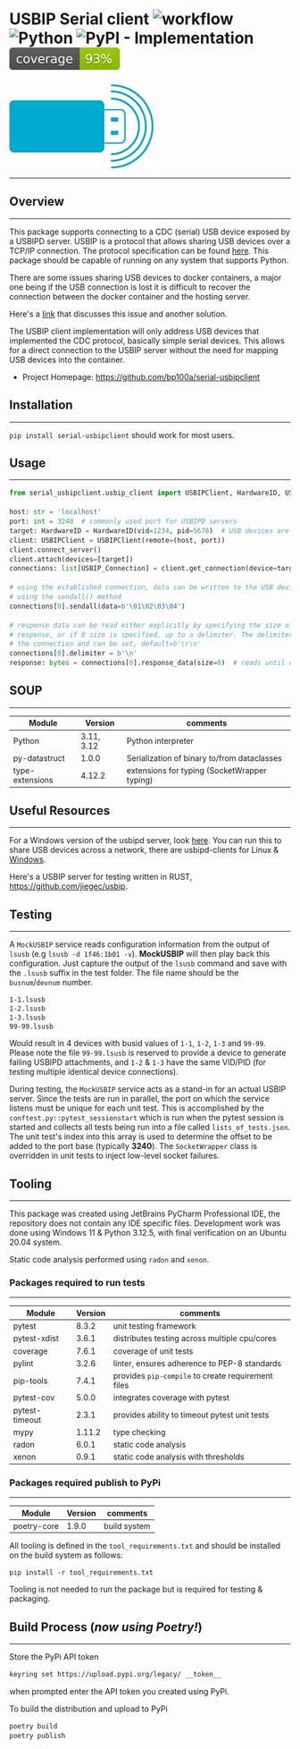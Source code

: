 USBIP Serial client ![workflow](https://github.com/bp100a/serial-usbipclient/actions/workflows/poetry-build.yml/badge.svg?branch=master) ![Python](https://img.shields.io/badge/python-3.11%20%7C%20%203.12-blue) ![PyPI - Implementation](https://img.shields.io/pypi/implementation/cython) ![coverage](https://raw.githubusercontent.com/bp100a/serial-usbipclient/master/coverage.svg)
========================================================================================================
<div>

![](https://github.com/bp100a/serial-usbipclient/blob/mypy/logo.png?raw=true#center)

</div>

___
Overview
--------------------------------------------------------------------------
___
This package supports connecting to a CDC (serial) USB device exposed by a USBIPD server. USBIP is a protocol that allows sharing USB devices over a TCP/IP connection.
The protocol specification can be found [here](https://docs.kernel.org/usb/usbip_protocol.html). This package should be capable of running on any system that supports Python.

There are some issues sharing USB devices to docker containers, a major one being if the USB connection is lost
it is difficult to recover the connection between the docker container and the hosting server.

Here's a [link](https://marc.merlins.org/perso/linux/post_2018-12-20_Accessing-USB-Devices-In-Docker-_ttyUSB0_-dev-bus-usb-_-for-fastboot_-adb_-without-using-privileged.html) that discusses this issue and another solution.

The USBIP client implementation will only address USB devices that implemented the CDC protocol, basically simple
serial devices. This allows for a direct connection to the USBIP server without the need for mapping USB devices into
the container.

* Project Homepage: https://github.com/bp100a/serial-usbipclient

Installation
--------------------------------------------------------------------------
___
`pip install serial-usbipclient` should work for most users.

Usage
--------------------------------------------------------------------------
___
```python
from serial_usbipclient.usbip_client import USBIPClient, HardwareID, USBIP_Connection

host: str = 'localhost'
port: int = 3240  # commonly used port for USBIPD servers
target: HardwareID = HardwareID(vid=1234, pid=5678)  # USB devices are identified by VID/PID
client: USBIPClient = USBIPClient(remote=(host, port))
client.connect_server()
client.attach(devices=[target])
connections: list[USBIP_Connection] = client.get_connection(device=target)

# using the established connection, data can be written to the USB device
# using the sendall() method
connections[0].sendall(data=b'\01\02\03\04')

# response data can be read either explicitly by specifying the size of the expected
# response, or if 0 size is specified, up to a delimiter. The delimiter is a property of
# the connection and can be set, default=b'\r\n'
connections[0].delimiter = b'\n'
response: bytes = connections[0].response_data(size=0)  # reads until delimiter
```

SOUP
--------------------------------------------------------------------------
___
| Module          | Version    | comments                                     |
|-----------------|------------|----------------------------------------------|
| Python          | 3.11, 3.12 | Python interpreter                           |
| py-datastruct   | 1.0.0      | Serialization of binary to/from dataclasses  |
| type-extensions | 4.12.2     | extensions for typing (SocketWrapper typing) |


Useful Resources
--------------------------------------------------------------------------
___
For a Windows version of the usbipd server, look [here](https://github.com/dorssel/usbipd-win). You can run this to share USB devices across a network,
there are usbipd-clients for Linux & [Windows](https://github.com/cezanne/usbip-win).

Here's a USBIP server for testing written in RUST, https://github.com/jiegec/usbip.

Testing
--------------------------------------------------------------------------
___
A `MockUSBIP` service reads configuration information from the output of `lsusb` (e.g `lsusb -d 1f46:1b01 -v`). **MockUSBIP** will then play back this configuration.
Just capture the output of the `lsusb` command and save with the `.lsusb` suffix in the test folder. The file name should be the `busnum`/`devnum` number.

```text
1-1.lsusb
1-2.lsusb
1-3.lsusb
99-99.lsusb
```
Would result in 4 devices with busid values of `1-1`, `1-2`, `1-3` and `99-99`. Please note the file `99-99.lsusb` is reserved to provide a device to generate
failing USBIPD attachments, and `1-2` & `1-3` have the same VID/PID (for testing multiple identical device connections).

During testing, the `MockUSBIP` service acts as a stand-in for an actual USBIP server. Since the tests are run in parallel, 
the port on which the service listens must be unique for each unit test. This is accomplished by the `conftest.py::pytest_sessionstart` which is run
when the pytest session is started and collects all tests being run into a file called `lists_of_tests.json`. The unit test's index into this array
is used to determine the offset to be added to the port base (typically **3240**). The `SocketWrapper` class is overridden in unit tests to inject low-level socket failures.


Tooling
--------------------------------------------------------------------------
___
This package was created using JetBrains PyCharm Professional IDE, the repository does not contain any IDE specific files. 
Development work was done using Windows 11 & Python 3.12.5, with final verification on an Ubuntu 20.04 system.

Static code analysis performed using `radon` and `xenon`. 

### Packages required to run tests
___
| Module         | Version | comments                                           |
|----------------|---------|----------------------------------------------------|
| pytest         | 8.3.2   | unit testing framework                             |
| pytest-xdist   | 3.6.1   | distributes testing across multiple cpu/cores      |
| coverage       | 7.6.1   | coverage of unit tests                             |
| pylint         | 3.2.6   | linter, ensures adherence to PEP-8 standards       |
| pip-tools      | 7.4.1   | provides `pip-compile` to create requirement files |
| pytest-cov     | 5.0.0   | integrates coverage with pytest                    |
| pytest-timeout | 2.3.1   | provides ability to timeout pytest unit tests      |
| mypy           | 1.11.2  | type checking                                      |
| radon          | 6.0.1   | static code analysis                               |
| xenon          | 0.9.1   | static code analysis with thresholds               |


### Packages required publish to PyPi
___
| Module      | Version  | comments                       |
|-------------|----------|--------------------------------|
| poetry-core | 1.9.0    | build system                   |

All tooling is defined in the `tool_requirements.txt` and should be installed on the build system as follows:
```shell
pip install -r tool_requirements.txt
```

Tooling is not needed to run the package but is required for testing & packaging.

Build Process (_now using Poetry!_)
--------------------------------------------------------------------------
___
Store the PyPi API token
```bash
keyring set https://upload.pypi.org/legacy/ __token__
```
when prompted enter the API token you created using PyPi.

To build the distribution and upload to PyPi
```cmd
poetry build
poetry publish
```
